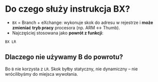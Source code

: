 # Do czego służy instrukcja BX?

- `BX` = Branch + eXchange: wykonuje skok do adresu w rejestrze i **może zmieniać tryb pracy** procesora (np. ARM ↔ Thumb).
- Najczęściej stosowana jako **powrót z funkcji**:
```asm
BX LR
```

## Dlaczego nie używamy B do powrotu?
Bo `B` nie korzysta z `LR`. Skok byłby statyczny, nie dynamiczny – nie wrócilibyśmy do miejsca wywołania.